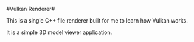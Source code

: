 #Vulkan Renderer#

This is a single C++ file renderer built for me to learn how Vulkan works.

It is a simple 3D model viewer application.
